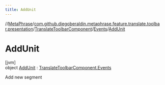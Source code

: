 ```yaml
---
title: AddUnit
---
```

//[MetaPhrase](../../../../../index.html)/[com.github.diegoberaldin.metaphrase.feature.translate.toolbar.presentation](../../../index.html)/[TranslateToolbarComponent](../../index.html)/[Events](../index.html)/[AddUnit](index.html)



# AddUnit



[jvm]\
object [AddUnit](index.html) : [TranslateToolbarComponent.Events](../index.html)

Add new segment


